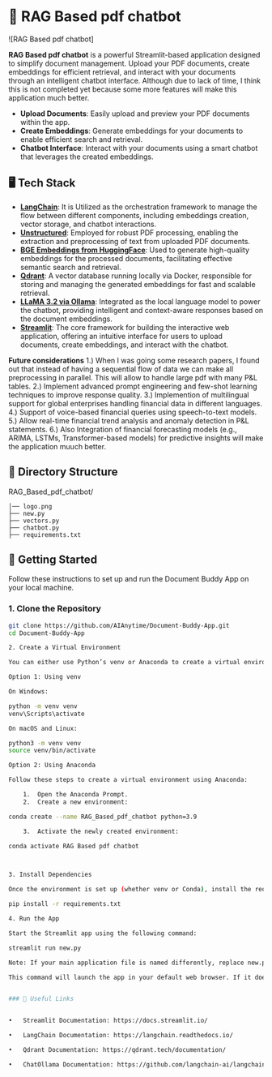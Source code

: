 # 📄 RAG Based pdf chatbot

![RAG Based pdf chatbot]

**RAG Based pdf chatbot** is a powerful Streamlit-based application designed to simplify document management. Upload your PDF documents, create embeddings for efficient retrieval, and interact with your documents through an intelligent chatbot interface. Although due to lack of time, I think this is not completed yet because some more features will make this application much better.

- **Upload Documents**: Easily upload and preview your PDF documents within the app.
- **Create Embeddings**: Generate embeddings for your documents to enable efficient search and retrieval.
- **Chatbot Interface**: Interact with your documents using a smart chatbot that leverages the created embeddings.

## 🖥️ Tech Stack

- **[LangChain](https://langchain.readthedocs.io/)**: It is Utilized as the orchestration framework to manage the flow between different components, including embeddings creation, vector storage, and chatbot interactions.
- **[Unstructured](https://github.com/Unstructured-IO/unstructured)**: Employed for robust PDF processing, enabling the extraction and preprocessing of text from uploaded PDF documents.
- **[BGE Embeddings from HuggingFace](https://huggingface.co/BAAI/bge-small-en)**: Used to generate high-quality embeddings for the processed documents, facilitating effective semantic search and retrieval.
- **[Qdrant](https://qdrant.tech/)**: A vector database running locally via Docker, responsible for storing and managing the generated embeddings for fast and scalable retrieval.
- **[LLaMA 3.2 via Ollama](https://ollama.com/)**: Integrated as the local language model to power the chatbot, providing intelligent and context-aware responses based on the document embeddings.
- **[Streamlit](https://streamlit.io/)**: The core framework for building the interactive web application, offering an intuitive interface for users to upload documents, create embeddings, and interact with the chatbot.

**Future considerations**
1.) When I was going some research papers, I found out that instead of having a sequential flow of data we can make all preprocessing in parallel. This will allow to handle large pdf with many P&L tables.
2.) Implement advanced prompt engineering and few-shot learning techniques to improve response quality.
3.) Implemention of multilingual support for global enterprises handling financial data in different languages.
4.) Support of voice-based financial queries using speech-to-text models.
5.) Allow real-time financial trend analysis and anomaly detection in P&L statements.
6.) Also Integration of financial forecasting models (e.g., ARIMA, LSTMs, Transformer-based models) for predictive insights will make the application muuch better.

## 📁 Directory Structure

RAG_Based_pdf_chatbot/

```
│── logo.png
├── new.py
├── vectors.py
├── chatbot.py
├── requirements.txt
```

## 🚀 Getting Started

Follow these instructions to set up and run the Document Buddy App on your local machine.

### 1. Clone the Repository

```bash
git clone https://github.com/AIAnytime/Document-Buddy-App.git
cd Document-Buddy-App

2. Create a Virtual Environment

You can either use Python’s venv or Anaconda to create a virtual environment for managing dependencies.

Option 1: Using venv

On Windows:

python -m venv venv
venv\Scripts\activate

On macOS and Linux:

python3 -m venv venv
source venv/bin/activate

Option 2: Using Anaconda

Follow these steps to create a virtual environment using Anaconda:

	1.	Open the Anaconda Prompt.
	2.	Create a new environment:

conda create --name RAG_Based_pdf_chatbot python=3.9

	3.	Activate the newly created environment:

conda activate RAG Based pdf chatbot



3. Install Dependencies

Once the environment is set up (whether venv or Conda), install the required dependencies using requirements.txt:

pip install -r requirements.txt

4. Run the App

Start the Streamlit app using the following command:

streamlit run new.py

Note: If your main application file is named differently, replace new.py with your actual file name (e.g., app.py).

This command will launch the app in your default web browser. If it doesn’t open automatically, navigate to the URL provided in the terminal (usually http://localhost:8501).


### 🔗 Useful Links


•	Streamlit Documentation: https://docs.streamlit.io/

•	LangChain Documentation: https://langchain.readthedocs.io/

•	Qdrant Documentation: https://qdrant.tech/documentation/

•	ChatOllama Documentation: https://github.com/langchain-ai/langchain-llms#ollama
```
